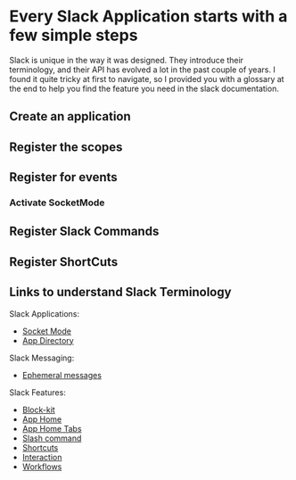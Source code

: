 # Every Slack Application starts with a few simple steps

Slack is unique in the way it was designed. They introduce their terminology, and their API has evolved a lot in the past couple of years. I found it quite tricky at first to navigate, so I provided you with a glossary at the end to help you find the feature you need in the slack documentation.

## Create an application


## Register the scopes 

## Register for events


### Activate SocketMode

## Register Slack Commands

## Register ShortCuts


## Links to understand Slack Terminology

Slack Applications:
* [Socket Mode](https://api.slack.com/apis/connections/socket)
* [App Directory](https://slack.com/apps)

Slack Messaging:
* [Ephemeral messages](https://api.slack.com/messaging/managing#ephemeral)

Slack Features:
* [Block-kit](https://api.slack.com/block-kit)
* [App Home](https://api.slack.com/start/overview#app_home)
* [App Home Tabs](https://api.slack.com/surfaces/tabs)
* [Slash command](https://api.slack.com/interactivity/slash-commands)
* [Shortcuts](https://api.slack.com/interactivity/shortcuts#)
* [Interaction](https://api.slack.com/interactivity/components)
* [Workflows](https://api.slack.com/workflows)